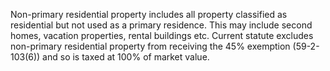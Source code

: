Non-primary residential property includes all property classified as residential but not used as a primary residence. This may include second homes, vacation properties, rental buildings etc. Current statute excludes non-primary residential property from receiving the 45% exemption (59-2-103(6)) and so is taxed at 100% of market value.
